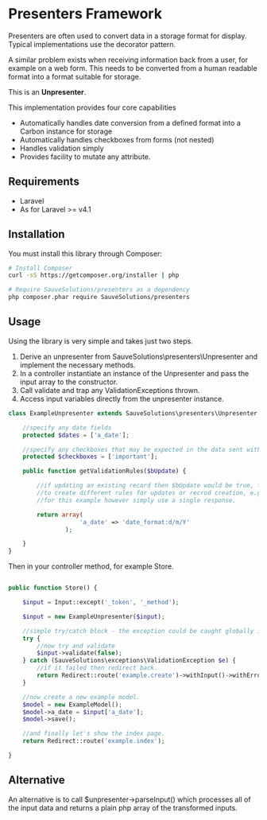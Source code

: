 Presenters Framework
=====================

Presenters are often used to convert data in a storage format for display. Typical implementations use the decorator pattern.

A similar problem exists when receiving information back from a user, for example on a web form. This needs to be
converted from a human readable format into a format suitable for storage.

This is an **Unpresenter**.

This implementation provides four core capabilities

* Automatically handles date conversion from a defined format into a Carbon instance for storage
* Automatically handles checkboxes from forms (not nested)
* Handles validation simply
* Provides facility to mutate any attribute.

Requirements
------------
* Laravel
* As for Laravel >= v4.1

Installation
------------
You must install this library through Composer:

```bash
# Install Composer
curl -sS https://getcomposer.org/installer | php

# Require SauveSolutions/presenters as a dependency
php composer.phar require SauveSolutions/presenters
```

Usage
------

Using the library is very simple and takes just two steps.

1. Derive an unpresenter from SauveSolutions\presenters\Unpresenter and implement the necessary methods.
2. In a controller instantiate an instance of the Unpresenter and pass the input array to the constructor.
3. Call validate and trap any ValidationExceptions thrown.
4. Access input variables directly from the unpresenter instance.

```php
class ExampleUnpresenter extends SauveSolutions\presenters\Unpresenter {

    //specify any date fields
    protected $dates = ['a_date'];

    //specify any checkboxes that may be expected in the data sent with the web request
    protected $checkboxes = ['important'];

    public function getValidationRules($bUpdate) {

        //if updating an existing record then $bUpdate would be true, for a new record it would be false. This allows you
        //to create different rules for updates or recrod creation, e.g. unique checks that exclude the current record.
        //for this example however simply use a single response.

        return array(
                    'a_date' => 'date_format:d/m/Y'
                );

    }
}
```

Then in your controller method, for example Store.

```php

public function Store() {

    $input = Input::except('_token', '_method');

    $input = new ExampleUnpresenter($input);

    //simple try/catch block - the exception could be caught globally if preferred.
    try {
        //now try and validate
        $input->validate(false);
    } catch (SauveSolutions\exceptions\ValidationException $e) {
        //if it failed then redirect back.
        return Redirect::route('example.create')->withInput()->withErrors($e->getValidationErrors());
    }

    //now create a new example model.
    $model = new ExampleModel();
    $model->a_date = $input['a_date'];
    $model->save();

    //and finally let's show the index page.
    return Redirect::route('example.index');

}

```

Alternative
-----------
An alternative is to call $unpresenter->parseInput() which processes all of the input data and returns a plain php array
of the transformed inputs.